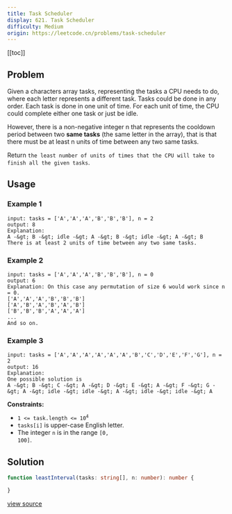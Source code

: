 ```yaml
---
title: Task Scheduler
display: 621. Task Scheduler
difficulty: Medium
origin: https://leetcode.cn/problems/task-scheduler
---
```


[[toc]]

## Problem

Given a characters array tasks, representing the tasks a CPU needs to do, where each letter represents a different task. Tasks could be done in any order. Each task is done in one unit of time. For each unit of time, the CPU could complete either one task or just be idle.

However, there is a non-negative integer n that represents the cooldown period between two <b>same tasks</b> (the same letter in the array), that is that there must be at least n units of time between any two same tasks.

Return `the least number of units of times that the CPU will take to finish all the given tasks`.

## Usage

### Example 1

```
input: tasks = ['A','A','A','B','B','B'], n = 2
output: 8
Explanation:
A -&gt; B -&gt; idle -&gt; A -&gt; B -&gt; idle -&gt; A -&gt; B
There is at least 2 units of time between any two same tasks.
```

### Example 2

```
input: tasks = ['A','A','A','B','B','B'], n = 0
output: 6
Explanation: On this case any permutation of size 6 would work since n = 0.
['A','A','A','B','B','B']
['A','B','A','B','A','B']
['B','B','B','A','A','A']
...
And so on.
```

### Example 3

```
input: tasks = ['A','A','A','A','A','A','B','C','D','E','F','G'], n = 2
output: 16
Explanation:
One possible solution is
A -&gt; B -&gt; C -&gt; A -&gt; D -&gt; E -&gt; A -&gt; F -&gt; G -&gt; A -&gt; idle -&gt; idle -&gt; A -&gt; idle -&gt; idle -&gt; A
```


**Constraints:**

- <code>1 &lt;= task.length &lt;= 10<sup>4</sup></code>
- <code>tasks[i]</code> is upper-case English letter.
- The integer <code>n</code> is in the range <code>[0, 100]</code>.


## Solution

```ts
function leastInterval(tasks: string[], n: number): number {

}
```

[view source](https://leetcode.cn/problems/task-scheduler)
